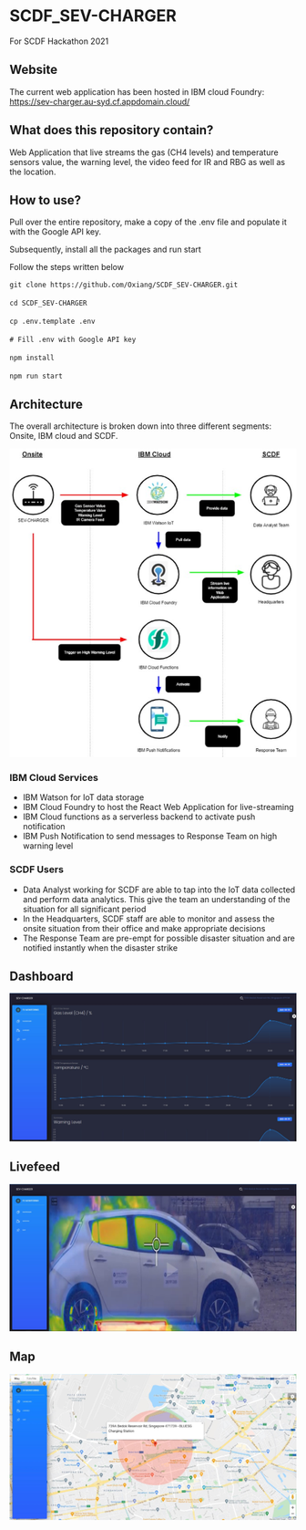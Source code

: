 # SCDF_SEV-CHARGER
For SCDF Hackathon 2021

## Website

The current web application has been hosted in IBM cloud Foundry: https://sev-charger.au-syd.cf.appdomain.cloud/

## What does this repository contain?

Web Application that live streams the gas (CH4 levels) and temperature sensors value, the warning level, the video feed for IR and RBG as well as the location.

## How to use?

Pull over the entire repository, make a copy of the .env file and populate it with the Google API key. 

Subsequently, install all the packages and run start

Follow the steps written below
```shell
git clone https://github.com/Oxiang/SCDF_SEV-CHARGER.git

cd SCDF_SEV-CHARGER

cp .env.template .env

# Fill .env with Google API key

npm install

npm run start

```

## Architecture

The overall architecture is broken down into three different segments: Onsite, IBM cloud and SCDF.

![image-architecture](image/architecture.jpg)

### IBM Cloud Services

- IBM Watson for IoT data storage
- IBM Cloud Foundry to host the React Web Application for live-streaming
- IBM Cloud functions as a serverless backend to activate push notification
- IBM Push Notification to send messages to Response Team on high warning level

### SCDF Users

- Data Analyst working for SCDF are able to tap into the IoT data collected and perform data analytics. This give the team an understanding of the situation for all significant period
- In the Headquarters, SCDF staff are able to monitor and assess the onsite situation from their office and make appropriate decisions
- The Response Team are pre-empt for possible disaster situation and are notified instantly when the disaster strike

## Dashboard

![image-architecture](image/homepage.jpg)

## Livefeed

![image-architecture](image/livefeed.jpg)

## Map

![image-architecture](image/map.jpg)